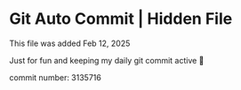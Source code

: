 # Git Auto Commit | Hidden File

This file was added Feb 12, 2025

Just for fun and keeping my daily git commit active 🤪

commit number: 3135716
